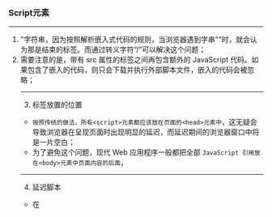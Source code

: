 ### Script元素
---
1. <script>定义了下列 6 个属性:
- `async`：可选。表示应该立即下载脚本，但不应妨碍页面中的其他操作，比如下载其他资源或等待加载其他脚本。只对外部脚本文件有效；
- `charset`：可选。表示通过src属性指定的代码的字符集。由于大多数浏览器会忽略它的值，因此这个属性很少有人用；
- `defer`：可选。表示脚本可以延迟到文档完全被解析和显示之后再执行。只对外部脚本文件有效；
- `language`：已废弃；
- `src`：可选。表示包含要执行代码的外部文件。
- `type`：可选。可以看成是 language 的替代属性；表示编写代码使用的脚本语言的内容类型（也称为 MIME 类型），例如：text/javascript。
---
2. 使用<script>元素的方式有两种：
- `页面嵌入 JavaScript 代码`：在使用<script>元素嵌入 JavaScript 代码时，只须为<script>指定 type 属性；
- `外部引入 JavaScript文件`：如果要通过<script>元素来包含外部 JavaScript 文件，那么 src属性就是必需的。这个属性的值是一个指向外部 JavaScript 文件的链接；
- `注意事项：`
- 包含在<script>元素内部的 JavaScript 代码将被从上至下依次解释；
- 在解释器对<script>元素内部的所有代码求值完毕以前，页面中的其余内容都不会被浏览器加载或显示；
- 在使用<script>嵌入 JavaScript代码时，记住不要在代码中的任何地方出现"</script>"字符串，因为按照解析嵌入式代码的规则，当浏览器遇到字串"</script>"时，就会认为那是结束的</script>标签。而通过转义字符“/”可以解决这个问题；
- 需要注意的是，带有 src 属性的<script>元素不应该在其<script>和</script>标签之间再包含额外的 JavaScript 代码。如果包含了嵌入的代码，则只会下载并执行外部脚本文件，嵌入的代码会被忽略；
---
3. 标签放置的位置
- `按照传统的做法，所有<script>元素都应该放在页面的<head>元素中`，这无疑会导致浏览器在呈现页面时出现明显的延迟，而延迟期间的浏览器窗口中将是一片空白；
- 为了避免这个问题，现代 Web 应用程序一般都把全部 `JavaScript 引用放在<body>元素中页面内容的后面`，
---
4. 延迟脚本
- 在<script>元素中设置defer属性，相当于告诉浏览器立即下载，但延迟执行，浏览器遇到</html>标签后再执行，HTML5 规范要求脚本按照它们出现的先后顺序执行。
注意事项：
- 在现实当中，延迟脚本并不一定会按照顺序执行，也不一定会在 DOMContentLoaded 事件触发
前执行，因此最好只包含一个延迟脚本。
---
5. 异步脚本
---
6. 文档模式
- (1)文档模式的引入：IE5.5引入了文档模式的概念，：混杂模式（quirks mode）①和标准模式（standards mode）`,虽然这两种模式主要影响 CSS内容的呈现，但在某些情况下也会影响到 JavaScript 的解释执行。如果在文档开始处没有发现文档类型声明，则所有浏览器都会默认开启混杂模式。
- (2)html文档模式的申明
`<!DOCTYPE html>`
---
7. <noscript>元素
- (1)早期浏览器都面临一个特殊的问题，即当浏览器不支持 JavaScript 时如何让页面平稳地退化。对这个问题的最终解决方案就是创造一个<noscript>元素，用以在不支持 JavaScript 的浏览器中显示替代的内容。
- (2)在<noscript>元素中的内容只有在下列情况下才会显示出来：
- `浏览器不支持脚本`；
- `浏览器支持脚本，但脚本被禁用`。

